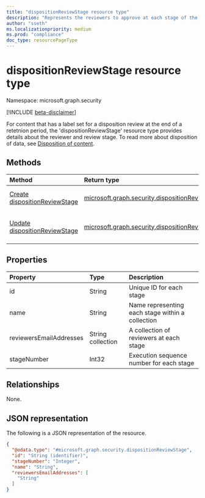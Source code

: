 ```yaml
---
title: "dispositionReviewStage resource type"
description: "Represents the reviewers to approve at each stage of the disposition process of a document."
author: "sseth"
ms.localizationpriority: medium
ms.prod: "compliance"
doc_type: resourcePageType
---
```


# dispositionReviewStage resource type

Namespace: microsoft.graph.security

[!INCLUDE [beta-disclaimer](../../includes/beta-disclaimer.md)]

For content that has a label set for a disposition review at the end of a retetnion period, the 'dispositionReviewStage' resource type provides details about the reviewer and review stage. To read more about disposition of data, see [Disposition of content](/microsoft-365/compliance/disposition).

## Methods
|Method|Return type|Description|
|:---|:---|:---|
|[Create dispositionReviewStage](../api/security-retentionlabel-post.md)|[microsoft.graph.security.dispositionReviewStage](../resources/security-dispositionreviewstage.md)|Create a new [dispositionReviewStage](../resources/security-dispositionreviewstage.md) object.|
|[Update dispositionReviewStage](../api/security-retentionlabel-update.md)|[microsoft.graph.security.dispositionReviewStage](../resources/security-dispositionreviewstage.md)|Update the properties of a [dispositionReviewStage](../resources/security-dispositionreviewstage.md) object.|


## Properties
|Property|Type|Description|
|:---|:---|:---|
|id|String|Unique ID for each stage|
|name|String|Name representing each stage within a collection|
|reviewersEmailAddresses|String collection|A collection of reviewers at each stage|
|stageNumber|Int32|Execution sequence number for each stage|


## Relationships
None.

## JSON representation
The following is a JSON representation of the resource.
<!-- {
  "blockType": "resource",
  "keyProperty": "id",
  "@odata.type": "microsoft.graph.security.dispositionReviewStage",
  "baseType": "microsoft.graph.entity",
  "openType": false
}
-->
``` json
{
  "@odata.type": "#microsoft.graph.security.dispositionReviewStage",
  "id": "String (identifier)",
  "stageNumber": "Integer",
  "name": "String",
  "reviewersEmailAddresses": [
    "String"
  ]
}
```
